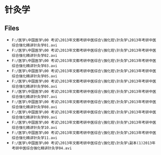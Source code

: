 # 针灸学

## Files

- `F:/医学\中国医学\00 考试\2013年文都考研中医综合\强化班\针灸学\2013年考研中医综合强化精讲针灸学01.avi`
- `F:/医学\中国医学\00 考试\2013年文都考研中医综合\强化班\针灸学\2013年考研中医综合强化精讲针灸学02.avi`
- `F:/医学\中国医学\00 考试\2013年文都考研中医综合\强化班\针灸学\2013年考研中医综合强化精讲针灸学03.avi`
- `F:/医学\中国医学\00 考试\2013年文都考研中医综合\强化班\针灸学\2013年考研中医综合强化精讲针灸学05.avi`
- `F:/医学\中国医学\00 考试\2013年文都考研中医综合\强化班\针灸学\2013年考研中医综合强化精讲针灸学06.avi`
- `F:/医学\中国医学\00 考试\2013年文都考研中医综合\强化班\针灸学\2013年考研中医综合强化精讲针灸学07.avi`
- `F:/医学\中国医学\00 考试\2013年文都考研中医综合\强化班\针灸学\2013年考研中医综合强化精讲针灸学08.avi`
- `F:/医学\中国医学\00 考试\2013年文都考研中医综合\强化班\针灸学\2013年考研中医综合强化精讲针灸学09.avi`
- `F:/医学\中国医学\00 考试\2013年文都考研中医综合\强化班\针灸学\2013年考研中医综合强化精讲针灸学10.avi`
- `F:/医学\中国医学\00 考试\2013年文都考研中医综合\强化班\针灸学\2013年考研中医综合强化精讲针灸学11.avi`
- `F:/医学\中国医学\00 考试\2013年文都考研中医综合\强化班\针灸学\副本(1)2013年考研中医综合强化精讲针灸学04.avi`
